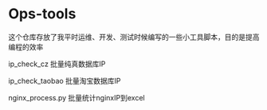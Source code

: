 # Ops-tools
这个仓库存放了我平时运维、开发、测试时候编写的一些小工具脚本，目的是提高编程的效率

ip_check_cz 批量纯真数据库IP

ip_check_taobao 批量淘宝数据库IP

nginx_process.py 批量统计nginxIP到excel
